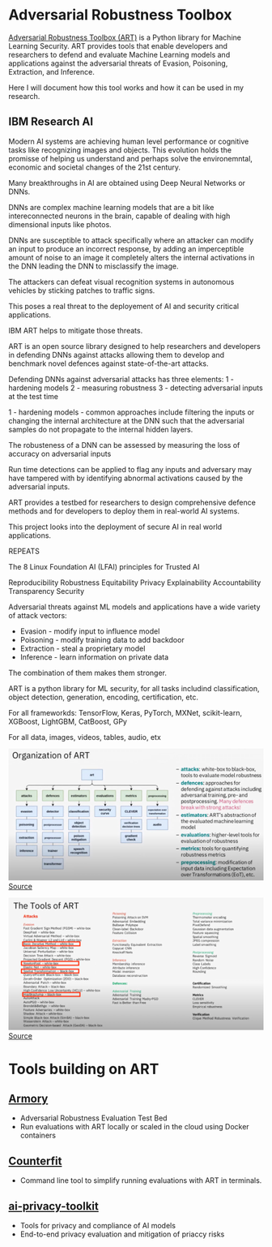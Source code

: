 # Adversarial Robustness Toolbox 

[Adversarial Robustness Toolbox (ART)](https://github.com/Trusted-AI/adversarial-robustness-toolbox) is a Python library for Machine Learning Security. ART provides tools that enable developers and researchers to defend and evaluate Machine Learning models and applications against the adversarial threats of Evasion, Poisoning, Extraction, and Inference. 

Here I will document how this tool works and how it can be used in my research. 

## IBM Research AI

Modern AI systems are achieving human level performance or cognitive tasks like recognizing images and objects. This evolution  holds the promisse of helping us understand and perhaps solve the environemntal, economic and societal changes of the 21st century.

Many breakthroughs in AI are obtained using Deep Neural Networks or DNNs. 

DNNs are complex machine learning models that are a bit like  intereconnected neurons  in the brain, capable of dealing with high dimensional inputs like photos.

DNNs are susceptible to attack specifically where an attacker can modify an input to produce an incorrect response, by adding an imperceptible amount of noise to an image it completely alters the internal activations in the DNN leading the DNN to misclassify the image.

The attackers can defeat visual recognition systems in autonomous vehicles by sticking patches to traffic signs.

This poses a real threat to the deployement of AI and security critical applications.

IBM ART helps to mitigate those threats.

ART is an open source library designed to help researchers and developers in defending DNNs against attacks allowing them to develop and benchmark novel defences against state-of-the-art attacks.

Defending DNNs against adversarial attacks has three elements:
1 - hardening models
2 - measuring robustness
3 - detecting adversarial inputs at the test time

1 - hardening models - common approaches include filtering the inputs or changing the internal architecture at the DNN such that the adversarial samples do not propagate to the internal hidden layers.

The robusteness of a DNN can be assessed by measuring the loss of accuracy on adversarial inputs

Run time detections can be applied to flag any inputs and adversary may have tampered with by identifying abnormal activations caused by the adversarial inputs.

ART provides a testbed for researchers to design comprehensive defence methods and for developers to deploy them in real-world AI systems.

This project looks into the deployment of secure AI in real world applications.


REPEATS

The 8 Linux Foundation AI (LFAI) principles for Trusted AI

Reproducibility
Robustness
Equitability
Privacy
Explainability
Accountability
Transparency
Security


Adversarial threats against ML models and applications have a wide variety of attack vectors:

- Evasion - modify input to influence model
- Poisoning - modify training data to add backdoor
- Extraction - steal a proprietary model
- Inference - learn information on private data

The combination of them makes them stronger.

ART is a python library for ML security, for all tasks includind classification, object detection, generation, encoding, certification, etc.

For all frameworkds: TensorFlow, Keras, PyTorch, MXNet, scikit-learn, XGBoost, LightGBM, CatBoost, GPy

For all data, images, videos, tables, audio, etx

![ART](./art.png "ART")
[Source](https://www.youtube.com/watch?v=4oUGUC4hIhI)

![ART](./tools-art.png "ART")
[Source](https://www.youtube.com/watch?v=4oUGUC4hIhI)


# Tools building on ART

## [Armory](gituhub.com/twosixlabs/armory)
* Adversarial Robustness Evaluation Test Bed
* Run evaluations with ART locally or scaled in the cloud using Docker containers 

## [Counterfit](github.com/Azure/counterfit)
* Command line tool to simplify running evaluations with ART in terminals.

## [ai-privacy-toolkit](github.com/IBM/ai-privacy-toolkit)
* Tools for privacy and compliance of AI models
* End-to-end privacy evaluation and mitigation of priaccy risks


